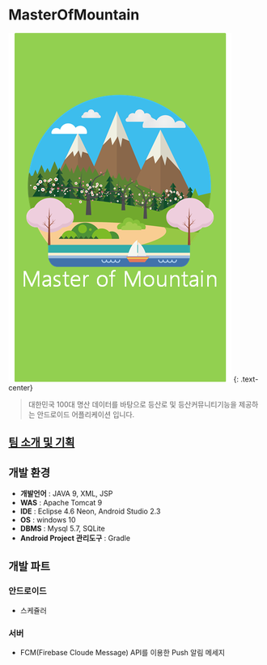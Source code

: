 # MasterOfMountain
![MasterOfMountain intro](https://github.com/OneHundredTwo/GraduationProject/blob/master/forReadme/img/img_loading.png "MoM 인트로")
{: .text-center}
> 대한민국 100대 명산 데이터를 바탕으로 등산로 및 등산커뮤니티기능을 제공하는 안드로이드 어플리케이션 입니다.


## [팀 소개 및 기획](https://github.com/OneHundredTwo/GraduationProject/blob/master/forReadme/기획및설계.pdf)

## 개발 환경
* **개발언어** : JAVA 9, XML, JSP
* **WAS** : Apache Tomcat 9
* **IDE** : Eclipse 4.6 Neon, Android Studio 2.3 
* **OS** : windows 10
* **DBMS** : Mysql 5.7, SQLite
* **Android Project 관리도구** : Gradle

## 개발 파트
### 안드로이드
* 스케쥴러

### 서버
*  FCM(Firebase Cloude Message) API를 이용한 Push 알림 메세지 